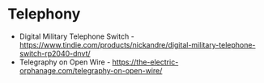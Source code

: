 # Telephony

* Digital Military Telephone Switch - https://www.tindie.com/products/nickandre/digital-military-telephone-switch-rp2040-dnvt/
* Telegraphy on Open Wire - https://the-electric-orphanage.com/telegraphy-on-open-wire/
